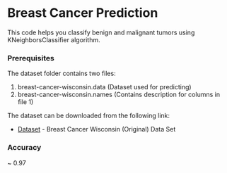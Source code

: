 # Breast Cancer Prediction 

This code helps you classify benign and malignant tumors using KNeighborsClassifier algorithm.

### Prerequisites

The dataset folder contains two files:
1. breast-cancer-wisconsin.data (Dataset used for predicting)
2. breast-cancer-wisconsin.names (Contains description for columns in file 1)

The dataset can be downloaded from the following link:
* [Dataset](https://archive.ics.uci.edu/ml/datasets/Breast+Cancer+Wisconsin+%28Original%29) - Breast Cancer Wisconsin (Original) Data Set


### Accuracy
~ 0.97
